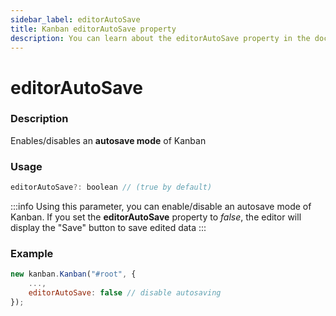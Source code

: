 ```yaml
---
sidebar_label: editorAutoSave
title: Kanban editorAutoSave property
description: You can learn about the editorAutoSave property in the documentation of the JavaScript Kanban library. Browse developer guides and API reference, try out code examples and live demos.
---
```


# editorAutoSave

### Description

Enables/disables an **autosave mode** of Kanban

### Usage

```js
editorAutoSave?: boolean // (true by default)
```

:::info
Using this parameter, you can enable/disable an autosave mode of Kanban. If you set the **editorAutoSave** property to *false*, the editor will display the "Save" button to save edited data
:::

### Example

```jsx {3}
new kanban.Kanban("#root", {
	...,
	editorAutoSave: false // disable autosaving
});
```
